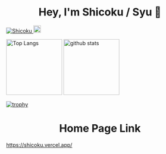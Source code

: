 <h1 align="center">Hey, I'm Shicoku / Syu 👋</h1>
<p align="left">
  <a href="https://github.com/Shicoku/Shicoku/">
    <img src="https://komarev.com/ghpvc/?username=Shicoku" alt="Shicoku" />
  </a>
  <a href="https://github.com/Shicoku">
    <img height="20" src="https://img.shields.io/github/followers/Shicoku?label=follow&logo=github&style=flat" />
  </a>
</p>

<p align="left">
  <img alt="Top Langs" height="150px" src="https://github-readme-stats.vercel.app/api/top-langs/?username=Shicoku&layout=compact&count_private=true&show_icons=true&show_icons=true&theme=onedark" />
  <img alt="github stats" height="150px" src="https://github-readme-stats.vercel.app/api?username=Shicoku&count_private=true&show_icons=true&show_icons=true&theme=onedark" />
</p>

[![trophy](https://github-profile-trophy.vercel.app/?username=Shicoku&theme=onedark)](https://github.com/Shicoku/github-profile-trophy)

<h1 align="center">Home Page Link</h1>

https://shicoku.vercel.app/
